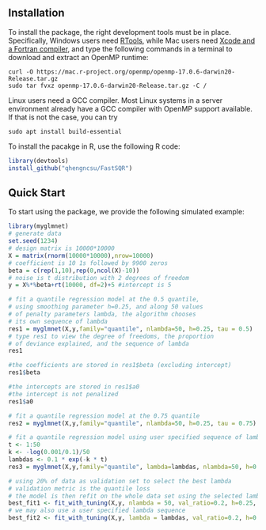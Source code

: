 ## Installation
To install the package, the right development tools must be in place. Specifically,
Windows users need [RTools](https://cran.r-project.org/bin/windows/Rtools/), while
Mac users need [Xcode and a Fortran compiler](https://cran.r-project.org/bin/macosx/tools/), 
and type the following commands in a terminal to download and extract an OpenMP runtime:
```
curl -O https://mac.r-project.org/openmp/openmp-17.0.6-darwin20-Release.tar.gz
sudo tar fvxz openmp-17.0.6-darwin20-Release.tar.gz -C /
```
Linux users need a GCC compiler. Most Linux systems in a server environment already have 
a GCC compiler with OpenMP support available. If that is not the case, you can try
```
sudo apt install build-essential
```
To install the pacakge in R, use the following R code:
```R
library(devtools)
install_github("qhengncsu/FastSQR")
```

## Quick Start
To start using the package, we provide the following simulated example:
```R
library(myglmnet)
# generate data
set.seed(1234)
# design matrix is 10000*10000
X = matrix(rnorm(10000*10000),nrow=10000)
# coefficient is 10 1s followed by 9900 zeros
beta = c(rep(1,10),rep(0,ncol(X)-10))
# noise is t distribution with 2 degrees of freedom
y = X%*%beta+rt(10000, df=2)+5 #intercept is 5

# fit a quantile regression model at the 0.5 quantile,
# using smoothing parameter h=0.25, and along 50 values
# of penalty parameters lambda, the algorithm chooses
# its own sequence of lambda
res1 = myglmnet(X,y,family="quantile", nlambda=50, h=0.25, tau = 0.5)
# type res1 to view the degree of freedoms, the proportion
# of deviance explained, and the sequence of lambda
res1

#the coefficients are stored in res1$beta (excluding intercept)
res1$beta

#the intercepts are stored in res1$a0
#the intercept is not penalized
res1$a0

# fit a quantile regression model at the 0.75 quantile
res2 = myglmnet(X,y,family="quantile", nlambda=50, h=0.25, tau = 0.75)

# fit a quantile regression model using user specified sequence of lambda
t <- 1:50
k <- -log(0.001/0.1)/50
lambdas <- 0.1 * exp(-k * t)
res3 = myglmnet(X,y,family="quantile", lambda=lambdas, nlambda=50, h=0.25, tau = 0.5)

# using 20% of data as validation set to select the best lambda
# validation metric is the quantile loss 
# the model is then refit on the whole data set using the selected lambda
best_fit1 <- fit_with_tuning(X,y, nlambda = 50, val_ratio=0.2, h=0.25, tau=0.5)
# we may also use a user specified lambda sequence
best_fit2 <- fit_with_tuning(X,y, lambda = lambdas, val_ratio=0.2, h=0.25, tau=0.5)
```

